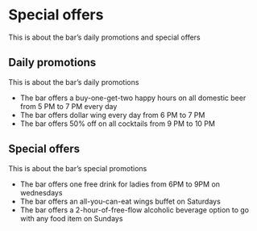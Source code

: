 # Special offers

This is about the bar’s daily promotions and special offers

## Daily promotions

This is about the bar’s daily promotions

- The bar offers a buy-one-get-two happy hours on all domestic beer from 5 PM to 7 PM every day
- The bar offers dollar wing every day from 6 PM to 7 PM
- The bar offers 50% off on all cocktails from 9 PM to 10 PM

## Special offers

This is about the bar’s special promotions

- The bar offers one free drink for ladies from 6PM to 9PM on wednesdays
- The bar offers an all-you-can-eat wings buffet on Saturdays
- The bar offers a 2-hour-of-free-flow alcoholic beverage option to go with any food item on Sundays